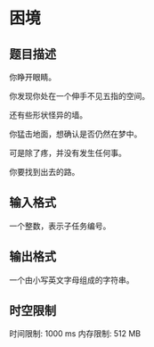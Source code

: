 # 困境

## 题目描述

你睁开眼睛。

你发现你处在一个伸手不见五指的空间。

还有些形状怪异的墙。

你猛击地面，想确认是否仍然在梦中。

可是除了疼，并没有发生任何事。

你要找到出去的路。

## 输入格式

一个整数，表示子任务编号。

## 输出格式

一个由小写英文字母组成的字符串。

## 时空限制

时间限制: 1000 ms
内存限制: 512 MB
